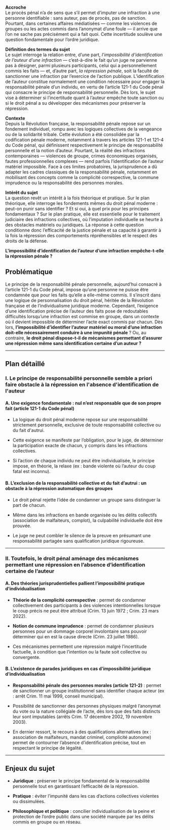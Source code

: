 **Accroche**  
Le procès pénal n’a de sens que s’il permet d’imputer une infraction à une personne identifiable : sans auteur, pas de procès, pas de sanction. Pourtant, dans certaines affaires médiatisées — comme les violences de groupes ou les actes commis dans l’anonymat d’une foule — il arrive que l’on ne sache pas précisément qui a fait quoi. Cette incertitude soulève une question fondamentale pour l’ordre juridique.

**Définition des termes du sujet**  
Le sujet interroge la relation entre, d’une part, _l’impossibilité d’identification de l’auteur d’une infraction_ — c’est-à-dire le fait qu’un juge ne parvienne pas à désigner, parmi plusieurs participants, celui qui a personnellement commis les faits — et, d’autre part, _la répression pénale_, soit la faculté de sanctionner une infraction par l’exercice de l’action publique. L’identification de l’auteur constitue normalement une condition nécessaire pour engager la responsabilité pénale d’un individu, en vertu de l’article 121-1 du Code pénal qui consacre le principe de responsabilité personnelle. Dès lors, le sujet vise à déterminer si l’incertitude quant à l’auteur empêche toute sanction ou si le droit pénal a su développer des mécanismes pour préserver la répression.

**Contexte**  
Depuis la Révolution française, la responsabilité pénale repose sur un fondement individuel, rompu avec les logiques collectives de la vengeance ou de la solidarité tribale. Cette évolution a été consolidée par la codification pénale moderne, notamment à travers les articles 121-1 et 121-4 du Code pénal, qui définissent respectivement le principe de responsabilité personnelle et la notion d’auteur. Pourtant, la réalité des infractions contemporaines — violences de groupe, crimes économiques organisés, fautes professionnelles complexes — rend parfois l’identification de l’auteur matériel impossible. Face à ces limites probatoires, la jurisprudence a dû adapter les cadres classiques de la responsabilité pénale, notamment en mobilisant des concepts comme la complicité correspective, la commune imprudence ou la responsabilité des personnes morales.

**Intérêt du sujet**  
La question revêt un intérêt à la fois théorique et pratique. Sur le plan théorique, elle interroge les fondements mêmes du droit pénal moderne : peut-on punir sans identifier ? Et si oui, à quel prix pour les principes fondamentaux ? Sur le plan pratique, elle est essentielle pour le traitement judiciaire des infractions collectives, où l’imputation individuelle se heurte à des obstacles matériels ou juridiques. La réponse à cette question conditionne donc l’efficacité de la justice pénale et sa capacité à garantir à la fois la répression des comportements répréhensibles et le respect des droits de la défense.


 **L’impossibilité d’identification de l’auteur d’une infraction empêche-t-elle la répression pénale ?**

## **Problématique**

Le principe de la responsabilité pénale personnelle, aujourd’hui consacré à l’article 121-1 du Code pénal, impose qu’une personne ne puisse être condamnée que pour les faits qu’elle a elle-même commis. Il s’inscrit dans une logique de personnalisation du droit pénal, héritée de la Révolution française et de l’individualisme juridique moderne. Cependant, l’exigence d’une identification précise de l’auteur des faits pose de redoutables difficultés lorsqu’une infraction est commise en groupe, dans un contexte où il devient impossible de déterminer l’acte exact commis par chacun. Dès lors, **l’impossibilité d’identifier l’auteur matériel ou moral d’une infraction doit-elle nécessairement conduire à une impunité pénale** ? Ou, au contraire, **le droit pénal dispose-t-il de mécanismes permettant d’assurer une répression même sans identification certaine d’un auteur ?**

---

## **Plan détaillé**

### **I. Le principe de responsabilité personnelle semble a priori faire obstacle à la répression en l'absence d'identification de l'auteur**

#### A. Une exigence fondamentale : nul n’est responsable que de son propre fait (article 121-1 du Code pénal)

- La logique du droit pénal moderne repose sur une responsabilité strictement personnelle, exclusive de toute responsabilité collective ou du fait d'autrui.
    
- Cette exigence se manifeste par l’obligation, pour le juge, de déterminer la participation exacte de chacun, y compris dans les infractions collectives.
    
- Si l’action de chaque individu ne peut être individualisée, le principe impose, en théorie, la relaxe (ex : bande violente où l’auteur du coup fatal est inconnu).
    

#### B. L’exclusion de la responsabilité collective et du fait d’autrui : un obstacle à la répression automatique des groupes

- Le droit pénal rejette l’idée de condamner un groupe sans distinguer la part de chacun.
    
- Même dans les infractions en bande organisée ou les délits collectifs (association de malfaiteurs, complot), la culpabilité individuelle doit être prouvée.
    
- Le juge ne peut combler le silence de la preuve en présumant une responsabilité partagée sans qualification juridique rigoureuse.
    

---

### **II. Toutefois, le droit pénal aménage des mécanismes permettant une répression en l’absence d’identification certaine de l’auteur**

#### A. Des théories jurisprudentielles pallient l’impossibilité pratique d’individualisation

- **Théorie de la complicité correspective** : permet de condamner collectivement des participants à des violences intentionnelles lorsque le coup précis ne peut être attribué (Crim. 13 juin 1972 ; Crim. 23 mars 2022).
    
- **Notion de commune imprudence** : permet de condamner plusieurs personnes pour un dommage corporel involontaire sans pouvoir déterminer qui en est la cause directe (Crim. 23 juillet 1986).
    
- Ces mécanismes permettent une répression malgré l’incertitude factuelle, à condition que l’intention ou la faute soit collective ou convergente.
    

#### B. L’existence de parades juridiques en cas d’impossibilité juridique d’individualisation

- **Responsabilité pénale des personnes morales (article 121-2)** : permet de sanctionner un groupe institutionnel sans identifier chaque acteur (ex : arrêt Crim. 11 mai 1999, conseil municipal).
    
- Possibilité de sanctionner des personnes physiques malgré l’anonymat du vote ou la nature collégiale de l’acte, dès lors que des faits distincts leur sont imputables (arrêts Crim. 17 décembre 2002, 19 novembre 2003).
    
- En dernier ressort, le recours à des qualifications alternatives (ex : association de malfaiteurs, mandat criminel, complicité autonome) permet de contourner l’absence d’identification précise, tout en respectant le principe de légalité.
    

---

## **Enjeux du sujet**

- **Juridique** : préserver le principe fondamental de la responsabilité personnelle tout en garantissant l’efficacité de la répression.
    
- **Pratique** : éviter l’impunité dans les cas d’actions collectives violentes ou dissimulées.
    
- **Philosophique et politique** : concilier individualisation de la peine et protection de l’ordre public dans une société marquée par les délits commis en groupe ou en réseau.

